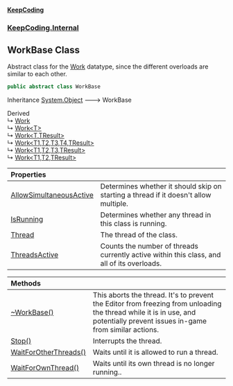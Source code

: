 #### [KeepCoding](index.md 'index')
### [KeepCoding.Internal](KeepCoding.Internal.md 'KeepCoding.Internal')
## WorkBase Class
Abstract class for the [Work](Work.md 'KeepCoding.Work') datatype, since the different overloads are similar to each other.  
```csharp
public abstract class WorkBase
```

Inheritance [System.Object](https://docs.microsoft.com/en-us/dotnet/api/System.Object 'System.Object') &#129106; WorkBase  

Derived  
&#8627; [Work](Work.md 'KeepCoding.Work')  
&#8627; [Work&lt;T&gt;](Work.T..md 'KeepCoding.Work&lt;T&gt;')  
&#8627; [Work&lt;T,TResult&gt;](Work.T.TResult..md 'KeepCoding.Work&lt;T,TResult&gt;')  
&#8627; [Work&lt;T1,T2,T3,T4,TResult&gt;](Work.T1.T2.T3.T4.TResult..md 'KeepCoding.Work&lt;T1,T2,T3,T4,TResult&gt;')  
&#8627; [Work&lt;T1,T2,T3,TResult&gt;](Work.T1.T2.T3.TResult..md 'KeepCoding.Work&lt;T1,T2,T3,TResult&gt;')  
&#8627; [Work&lt;T1,T2,TResult&gt;](Work.T1.T2.TResult..md 'KeepCoding.Work&lt;T1,T2,TResult&gt;')  

| Properties | |
| :--- | :--- |
| [AllowSimultaneousActive](WorkBase.AllowSimultaneousActive.md 'KeepCoding.Internal.WorkBase.AllowSimultaneousActive') | Determines whether it should skip on starting a thread if it doesn't allow multiple.<br/> |
| [IsRunning](WorkBase.IsRunning.md 'KeepCoding.Internal.WorkBase.IsRunning') | Determines whether any thread in this class is running.<br/> |
| [Thread](WorkBase.Thread.md 'KeepCoding.Internal.WorkBase.Thread') | The thread of the class.<br/> |
| [ThreadsActive](WorkBase.ThreadsActive.md 'KeepCoding.Internal.WorkBase.ThreadsActive') | Counts the number of threads currently active within this class, and all of its overloads.<br/> |

| Methods | |
| :--- | :--- |
| [~WorkBase()](WorkBase.~WorkBase().md 'KeepCoding.Internal.WorkBase.~WorkBase()') | This aborts the thread. It's to prevent the Editor from freezing from unloading the thread while it is in use, and potentially prevent issues in-game from similar actions.<br/> |
| [Stop()](WorkBase.Stop().md 'KeepCoding.Internal.WorkBase.Stop()') | Interrupts the thread.<br/> |
| [WaitForOtherThreads()](WorkBase.WaitForOtherThreads().md 'KeepCoding.Internal.WorkBase.WaitForOtherThreads()') | Waits until it is allowed to run a thread.<br/> |
| [WaitForOwnThread()](WorkBase.WaitForOwnThread().md 'KeepCoding.Internal.WorkBase.WaitForOwnThread()') | Waits until its own thread is no longer running..<br/> |
